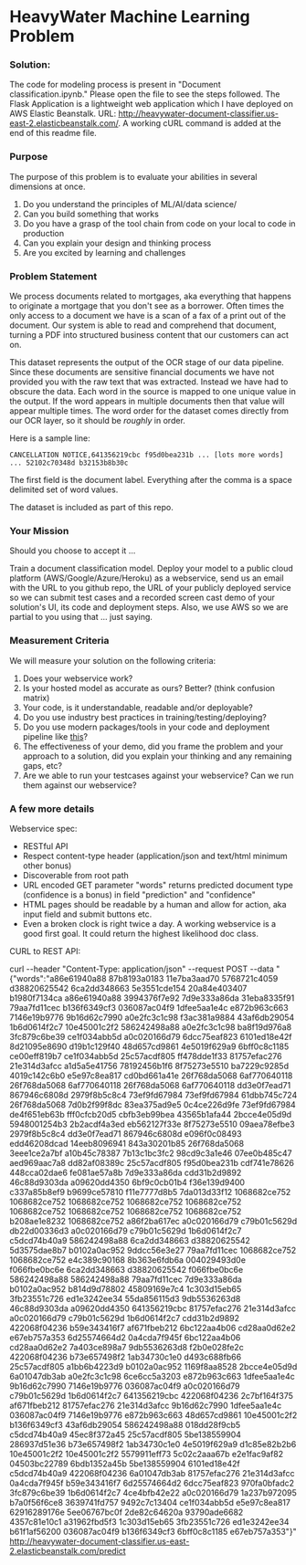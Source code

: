 # HeavyWater Machine Learning Problem

### Solution:
The code for modeling process is present in "Document classification.ipynb." Please open the file to see the steps followed.
The Flask Application is a lightweight web application which I have deployed on AWS Elastic Beanstalk.
URL: http://heavywater-document-classifier.us-east-2.elasticbeanstalk.com/.
A working cURL command is added at the end of this readme file.

### Purpose

The purpose of this problem is to evaluate your abilities in several dimensions at once.

  1. Do you understand the principles of ML/AI/data science/<insert fancy other term here>
  1. Can you build something that works
  1. Do you have a grasp of the tool chain from code on your local to code in production
  1. Can you explain your design and thinking process
  1. Are you excited by learning and challenges


### Problem Statement

We process documents related to mortgages, aka everything that happens to originate a mortgage that you don't see as a borrower. Often times the only access to a document we have is a scan of a fax of a print out of the document. Our system is able to read and comprehend that document, turning a PDF into structured business content that our customers can act on.

This dataset represents the output of the OCR stage of our data pipeline. Since these documents are sensitive financial documents we have not provided you with the raw text that was extracted. Instead we have had to obscure the data. Each word in the source is mapped to one unique value in the output. If the word appears in multiple documents then that value will appear multiple times. The word order for the dataset comes directly from our OCR layer, so it should be _roughly_ in order.

Here is a sample line:

```
CANCELLATION NOTICE,641356219cbc f95d0bea231b ... [lots more words] ... 52102c70348d b32153b8b30c
```

The first field is the document label. Everything after the comma is a space delimited set of word values.

The dataset is included as part of this repo.

### Your Mission

Should you choose to accept it ...

Train a document classification model. Deploy your model to a public cloud platform (AWS/Google/Azure/Heroku) as a webservice, send us an email with the URL to you github repo, the URL of your publicly deployed service so we can submit test cases and a recorded screen cast demo of your solution's UI, its code and deployment steps. Also, we use AWS so we are partial to you using that ... just saying.


### Measurement Criteria

We will measure your solution on the following criteria:

  1. Does your webservice work?
  1. Is your hosted model as accurate as ours? Better? (think confusion matrix)
  1. Your code, is it understandable, readable and/or deployable?
  1. Do you use industry best practices in training/testing/deploying?
  1. Do you use modern packages/tools in your code and deployment pipeline like [this](https://stelligent.com/2016/02/08/aws-lambda-functions-aws-codepipeline-cloudformation/)?
  1. The effectiveness of your demo, did you frame the problem and your approach to a solution, did you explain your thinking and any remaining gaps, etc?
  1. Are we able to run your testcases against your webservice? Can we run them against our webservice?


### A few more details

Webservice spec:

- RESTful API
- Respect content-type header (application/json and text/html minimum other bonus)
- Discoverable from root path
- URL encoded GET parameter "words" returns predicted document type (confidence is a bonus) in field "prediction" and "confidence"
- HTML pages should be readable by a human and allow for action, aka input field and submit buttons etc.
- Even a broken clock is right twice a day. A working webservice is a good first goal. It could return the highest likelihood doc class.




CURL to REST API:

curl --header "Content-Type: application/json" --request POST --data "{\"words\":\"a86e61940a88 87b8193a0183 11e7ba3aad70 5768721c4059 d38820625542 6ca2dd348663 5e3551cde154 20a84e403407 b1980f7134ca a86e61940a88 3994376f7e92 7d9e333a86da 31eba8335f91 79aa7fd11cec b136f6349cf3 036087ac04f9 1dfee5aa1e4c e872b963c663 7146e19b9776 9b16d62c7990 a0e2fc3c1c98 f3ac381a9884 43af6db29054 1b6d0614f2c7 10e45001c2f2 586242498a88 a0e2fc3c1c98 ba8f19d976a8 3fc879c6be39 ce1f034abb5d a0c020166d79 6dcc75eaf823 6101ed18e42f 8d21095e8690 d19b1c129f40 48d657cd9861 4e5019f629a9 6bff0c8c1185 ce00eff819b7 ce1f034abb5d 25c57acdf805 ff478dde1f33 81757efac276 21e314d3afcc a1d5a5e41756 78192456b1f6 8f75273e5510 ba7229c9285d 4019c142c6b0 e5e97c8ea817 cd0bd661a41e 26f768da5068 6af770640118 26f768da5068 6af770640118 26f768da5068 6af770640118 dd3e0f7ead71 867946c6808d 2979f8b5c8c4 73ef9fd67984 73ef9fd67984 61dbb745c724 26f768da5068 7d0b2f99f8dc 83ea375ad9e5 0c4ce226d9fe 73ef9fd67984 de4f651eb63b fff0cfcb20d5 cbfb3eb99bea 43565b1afa44 2bcce4e05d9d 5948001254b3 2b2acdf4a3ed eb562127f33e 8f75273e5510 09aea78efbe3 2979f8b5c8c4 dd3e0f7ead71 867946c6808d e096f0c08493 edd46208dcad 14eeb8096941 843a30201b85 26f768da5068 3eee1ce2a7bf a10b45c78387 7b13c1bc3fc2 98cd9c3a1e46 07ee0b485c47 aed969aac7a8 dd82af08389c 25c57acdf805 f95d0bea231b cdf741e78626 448cca02dae6 fe081ae57a8b 7d9e333a86da cdd31b2d9892 46c88d9303da a09620dd4350 6bf9c0cb01b4 f36e139d9400 c337a85b8ef9 b9699ce57810 f11e7777d8b5 7da013d33f12 1068682ce752 1068682ce752 1068682ce752 1068682ce752 1068682ce752 1068682ce752 1068682ce752 1068682ce752 1068682ce752 b208ae1e8232 1068682ce752 a86f2ba617ec a0c020166d79 c79b01c5629d db22d00336d3 a0c020166d79 c79b01c5629d 1b6d0614f2c7 c5dcd74b40a9 586242498a88 6ca2dd348663 d38820625542 5d3575dae8b7 b0102a0ac952 9ddcc56e3e27 79aa7fd11cec 1068682ce752 1068682ce752 e4c389c90168 8b363e6fdb6a 004029493d0e f066fbe0bc6e 6ca2dd348663 d38820625542 f066fbe0bc6e 586242498a88 586242498a88 79aa7fd11cec 7d9e333a86da b0102a0ac952 b814d9d78802 45809169e7c4 1c303d15eb65 3fb23551c726 ed1e3242ee34 55da856115d3 9db5536263d8 46c88d9303da a09620dd4350 641356219cbc 81757efac276 21e314d3afcc a0c020166d79 c79b01c5629d 1b6d0614f2c7 cdd31b2d9892 422068f04236 b59e343416f7 af671fbeb212 6bc122aa4b06 cd28aa0d62e2 e67eb757a353 6d25574664d2 0a4cda7f945f 6bc122aa4b06 cd28aa0d62e2 7a403ce898a7 9db5536263d8 f2b0e028fe2c 422068f04236 b73e657498f2 1ab34730c1e0 d493c688fb66 25c57acdf805 a1bb6b4223d9 b0102a0ac952 1169f8aa8528 2bcce4e05d9d 6a01047db3ab a0e2fc3c1c98 6ce6cc5a3203 e872b963c663 1dfee5aa1e4c 9b16d62c7990 7146e19b9776 036087ac04f9 a0c020166d79 c79b01c5629d 1b6d0614f2c7 641356219cbc 422068f04236 2c7bf164f375 af671fbeb212 81757efac276 21e314d3afcc 9b16d62c7990 1dfee5aa1e4c 036087ac04f9 7146e19b9776 e872b963c663 48d657cd9861 10e45001c2f2 b136f6349cf3 43af6db29054 586242498a88 018dd28f9cb5 c5dcd74b40a9 45ec8f372a45 25c57acdf805 5be138559904 286937d51e36 b73e657498f2 1ab34730c1e0 4e5019f629a9 d1c85e82b2b6 10e45001c2f2 10e45001c2f2 5579911eff73 5c02c2aaa67b e2e1fac9af82 04503bc22789 6bdb1352a45b 5be138559904 6101ed18e42f c5dcd74b40a9 422068f04236 6a01047db3ab 81757efac276 21e314d3afcc 0a4cda7f945f b59e343416f7 6d25574664d2 6dcc75eaf823 970fa0bfadc2 3fc879c6be39 1b6d0614f2c7 4ce4bfb42e22 a0c020166d79 1a237b972095 b7a0f56f6ce8 3639741fd757 9492c7c13404 ce1f034abb5d e5e97c8ea817 62916289176e 5ee06767bc0f 2de82c64620a 93790ade6682 4357c81e10c1 a31962fbd5f3 1c303d15eb65 3fb23551c726 ed1e3242ee34 b61f1af56200 036087ac04f9 b136f6349cf3 6bff0c8c1185 e67eb757a353\"}"  http://heavywater-document-classifier.us-east-2.elasticbeanstalk.com/predict
